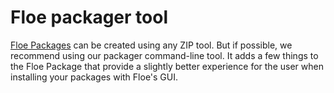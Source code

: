 <!--
SPDX-FileCopyrightText: 2024 Sam Windell
SPDX-License-Identifier: GPL-3.0-or-later
-->

# Floe packager tool
[Floe Packages](./package-format.md) can be created using any ZIP tool. But if possible, we recommend using our packager command-line tool. It adds a few things to the Floe Package that provide a slightly better experience for the user when installing your packages with Floe's GUI.
